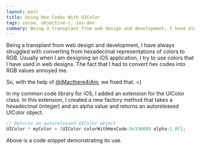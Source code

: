 ```yaml
---
layout: post
title: Using Hex Codes With UIColor
tags: cocoa, objective-c, ios-dev
summary: Being a transplant from web design and development, I have always struggled with converting from hexadecimal representations of colors to RGB.  Usually when I am designing an iOS application, I try to use colors that I have used in web designs.  The fact that I had to convert hex codes into RGB values annoyed me.
---
```

Being a transplant from web design and development, I have always struggled with converting from hexadecimal representations of colors to RGB.  Usually when I am designing an iOS application, I try to use colors that I have used in web designs.  The fact that I had to convert hex codes into RGB values annoyed me.

So, with the help of [@iMacthere4iAm](http://twitter.com/iMacthere4iAm), we fixed that. =)

In my common code library for iOS, I added an extension for the UIColor class.  In this extension, I created a new factory method that takes a hexadecimal (integer) and an alpha value and returns an autoreleased UIColor object.

```Objective-C
// Returns an autoreleased UIColor object
UIColor * myColor = [UIColor colorWithHexCode:0x336699 alpha:1.0f];
```

Above is a code snippet demonstrating its use.